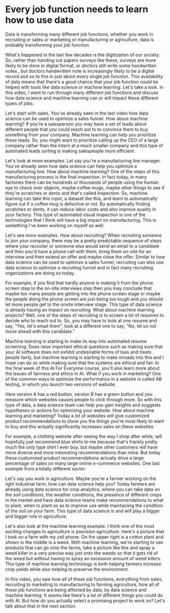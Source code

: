 # Every job function needs to learn how to use data

Data is transforming many different job functions, whether you work in recruiting or sales or marketing or manufacturing or agriculture, data is probably transforming your job function.

What's happened in the last few decades is the digitization of our society. So, rather than handing out papers surveys like these, surveys are more likely to be done in digital format, or doctors still write some handwritten notes , but doctors handwritten note is increasingly likely to be a digital record and so to this in just about every single job function. This availability of data means that there's a good chance that your job function could be helped with tools like data science or machine learning. Let's take a look. In this video, I want to run through many different job functions and discuss how data science and machine learning can or will impact these different types of jobs.

Let's start with sales. You've already seen in the last video how data science can be used to optimize a sales funnel. How about machine learning? If you're a salesperson you may have a set of leads about different people that you could reach out to to convince them to buy something from your company. Machine learning can help you prioritize these leads. So, you might want to prioritize calling up the CEO of a large company rather than the intern at a much smaller company and this type of automated leads sorting is making salespeople more efficient.

Let's look at more examples. Let say you're a manufacturing line manager. You've already seen how data science can help you optimize a manufacturing line. How about machine learning? One of the steps of this manufacturing process is the final inspection. In fact today, in many factories there can be hundreds or thousands of people using the human eye to check over objects, maybe coffee mugs, maybe other things to see if they're scratches or dents and that's called inspection. So, machine learning can take this input, a dataset like this, and learn to automatically figure out if a coffee mug is defective or not. By automatically finding scratches or dents, it can reduce labor costs and also improve quality in your factory. This type of automated visual inspection is one of the technologies that I think will have a big impact on manufacturing. This is something I've been working on myself as well.

Let's see more examples. How about recruiting? When recruiting someone to join your company, there may be a pretty predictable sequence of steps where your recruiter or someone else would send an email to a candidate and then you'd have a phone call with them, bring them on-site for an interview and then extend an offer and maybe close the offer. Similar to how data science can be used to optimize a sales funnel, recruiting can also use data science to optimize a recruiting funnel and in fact many recruiting organizations are doing so today.

For example, if you find that hardly anyone is making it from the phone screen step to the on-site interviews step then you may conclude that maybe too many people are getting into the phone screen stage or maybe the people doing the phone screen are just being too tough and you should let more people get to the onsite interview stage. This type of data science is already having an impact on recruiting. What about machine learning projects? Well, one of the steps of recruiting is to screen a lot of resumes to decide who to reach out to. So, you may have to look at one resume and say, "Yes, let's email them", look at a different one to say, "No, let us not move ahead with this candidate."

Machine learning is starting to make its way into automated resume screening. Does raise important ethical questions such as making sure that your AI software does not exhibit undesirable forms of bias and treats people fairly, but machine learning is starting to make inroads into this and I hope can do so while making sure that the systems are ethical and fair. In the final week of this AI For Everyone course, you'll also learn more about the issues of fairness and ethics in AI. What if you work in marketing? One of the common ways to optimize the performance in a website is called AB testing, in which you launch two versions of website.

Here version A has a red button, version B has a green button and you measure which websites causes people to click through more. So with this type of data, a data science team can help you gain insights and suggests hypotheses or actions for optimizing your website. How about machine learning and marketing? Today a lot of websites will give customized product recommendations to show you the things you're most likely to want to buy and this actually significantly increases sales on these websites.

For example, a clothing website after seeing the way I shop after while, will hopefully just recommend blue shirts to me because that's frankly pretty much the only type shirt I ever buy, but maybe other customers will have more diverse and more interesting recommendations than mine. But today these customized product recommendations actually drive a large percentage of sales on many large online e-commerce websites. One last example from a totally different sector.

Let's say you work in agriculture. Maybe you're a farmer working on the light industrial farm, how can data science help you? Today farmers are already using data science for crop analytics, where you can take data on the soil conditions, the weather conditions, the presence of different crops in the market and have data science teams make recommendations to what to plant, when to plant so as to improve use while maintaining the condition of the soil on your farm. This type of data science is and will play a bigger and bigger role in agriculture.

Let's also look at the machine learning example. I think one of the most exciting changes to agriculture is precision agriculture. Here's a picture that I took on a farm with my cell phone. On the upper right is a cotton plant and shown in the middle is a weed. With machine learning, we're starting to see products that can go onto the farms, take a picture like this and spray a weed killer in a very precise way just onto the weeds so that it gets rid of the weed but without having to spray an excessive amount of weed killers. This type of machine learning technology is both helping farmers increase crop yields while also helping to preserve the environment.

In this video, you saw how all of these job functions, everything from sales, recruiting to marketing to manufacturing to farming agriculture, how all of these job functions are being affected by data, by data science and machine learning. It seems like there's a lot of different things you could do with AI. But how do you actually select a promising project to work on? Let's talk about that in the next section.
